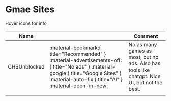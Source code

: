 # Gmae Sites

Hover icons for info
<!-- :material-bookmark: Recommened

:material-advertisements: Has ads

:material-advertisements-off: No ads

:material-google: Google Sites

:material-auto-fix: AI -->


| Name         |                                                                                                                 | Comment                                                                                       |
| -------------- | ----------------------------------------------------------------------------------------------------------------- | ----------------------------------------------------------------------------------------------- |
| CHSUnblocked | :material-bookmark:{ title="Recommended" } :material-advertisements-off:{ title="No ads" } :material-google:{ title="Google Sites" } :material-auto-fix:{ title="AI" } [:material-open-in-new:](https://google.com) | No as many games as most, but no ads. Also has tools like chatgpt. Nice UI, but not the best. |
|              |                                                                                                                 |                                                                                               |
